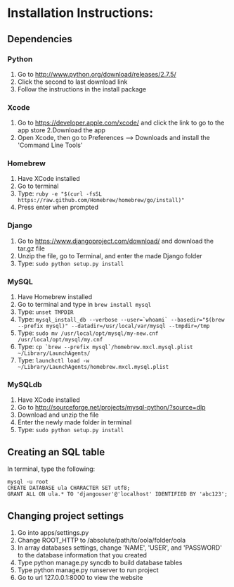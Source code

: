 # Installation Instructions:
## Dependencies
### Python
1. Go to http://www.python.org/download/releases/2.7.5/
2. Click the second to last download link
3. Follow the instructions in the install package

### Xcode
1. Go to https://developer.apple.com/xcode/ and click the link to go to the app store
2.Download the app
3. Open Xcode, then go to Preferences --> Downloads and install the 'Command Line Tools'


### Homebrew
1. Have XCode installed
2. Go to terminal
3. Type: ```ruby -e "$(curl -fsSL https://raw.github.com/Homebrew/homebrew/go/install)"```
4. Press enter when prompted

### Django
1. Go to https://www.djangoproject.com/download/ and download the tar.gz file 
2. Unzip the file, go to Terminal, and enter the made Django folder 
3. Type: ```sudo python setup.py install```

### MySQL
1. Have Homebrew installed
2. Go to terminal and type in ```brew install mysql```
3. Type: ```unset TMPDIR```
4. Type: ```mysql_install_db --verbose --user=`whoami` --basedir="$(brew --prefix mysql)" --datadir=/usr/local/var/mysql --tmpdir=/tmp```
5. Type: ```sudo mv /usr/local/opt/mysql/my-new.cnf /usr/local/opt/mysql/my.cnf```
6. Type: ```cp `brew --prefix mysql`/homebrew.mxcl.mysql.plist ~/Library/LaunchAgents/```
7. Type: ```launchctl load -w ~/Library/LaunchAgents/homebrew.mxcl.mysql.plist```

### MySQLdb
1. Have XCode installed
2. Go to http://sourceforge.net/projects/mysql-python/?source=dlp
3. Download and unzip the file
4. Enter the newly made folder in terminal
5. Type: ```sudo python setup.py install```

## Creating an SQL table
In terminal, type the following:

  ```mysql -u root``` <br> ```CREATE DATABASE ula CHARACTER SET utf8;``` <br> ```GRANT ALL ON ula.* TO 'djangouser'@'localhost' IDENTIFIED BY 'abc123';```
  
## Changing project settings
1. Go into apps/settings.py
2. Change ROOT_HTTP to /absolute/path/to/oola/folder/oola
3. In array databases settings, change 'NAME', 'USER', and 'PASSWORD' to the database information that you created
4. Type python manage.py syncdb to build database tables
5. Type python manage.py runserver to run project
6. Go to url 127.0.0.1:8000 to view the website
